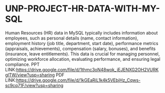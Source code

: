 # UNP-PROJECT-HR-DATA-WITH-MY-SQL
Human Resources (HR) data in MySQL typically includes information about employees, such as personal details (name, contact information), employment history (job title, department, start date), performance metrics (appraisals, achievements), compensation (salary, bonuses), and benefits (insurance, leave entitlements). This data is crucial for managing personnel, optimizing workforce allocation, evaluating performance, and ensuring legal compliance. PPT LINK:https://drive.google.com/file/d/1thmc3oN48wok_jEJENXG2OH2VURKglTW/view?usp=sharing PDF LINK:https://drive.google.com/file/d/1kGEaRiL1k4k5VEbjHz_Cqws-sc9cq71F/view?usp=sharing
